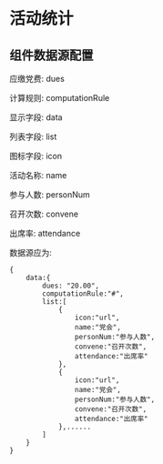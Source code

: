 # 活动统计
## 组件数据源配置

应缴党费: dues

计算规则: computationRule

显示字段: data

列表字段: list

图标字段: icon

活动名称: name

参与人数: personNum

召开次数: convene

出席率:   attendance

数据源应为:
```
{
    data:{
        dues: "20.00",
        computationRule:"#",
        list:[
            {       
                icon:"url",
                name:"党会",
                personNum:"参与人数",
                convene:"召开次数",
                attendance:"出席率"
            },
            {       
                icon:"url",
                name:"党会",
                personNum:"参与人数",
                convene:"召开次数",
                attendance:"出席率"
            },......
        ]
    }
}
```